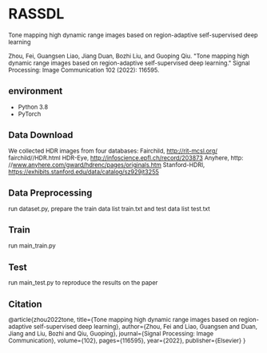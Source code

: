 # RASSDL
<small> Tone mapping high dynamic range images based on region-adaptive self-supervised deep learning

Zhou, Fei, Guangsen Liao, Jiang Duan, Bozhi Liu, and Guoping Qiu. "Tone mapping high dynamic range images based on region-adaptive self-supervised deep learning." Signal Processing: Image Communication 102 (2022): 116595.

## environment
+ Python 3.8
+ PyTorch
## Data Download
We collected HDR images from four databases:
Fairchild, http://rit-mcsl.org/ fairchild//HDR.html
HDR-Eye, http://infoscience.epfl.ch/record/203873
Anyhere, http: //www.anyhere.com/gward/hdrenc/pages/originals.htm
Stanford-HDRI, https://exhibits.stanford.edu/data/catalog/sz929jt3255
## Data Preprocessing
run dataset.py, prepare the train data list train.txt and test data list test.txt
## Train 
run main_train.py
## Test 
run main_test.py to reproduce the results on the paper
## Citation
@article{zhou2022tone,
  title={Tone mapping high dynamic range images based on region-adaptive self-supervised deep learning},
  author={Zhou, Fei and Liao, Guangsen and Duan, Jiang and Liu, Bozhi and Qiu, Guoping},
  journal={Signal Processing: Image Communication},
  volume={102},
  pages={116595},
  year={2022},
  publisher={Elsevier}
}

